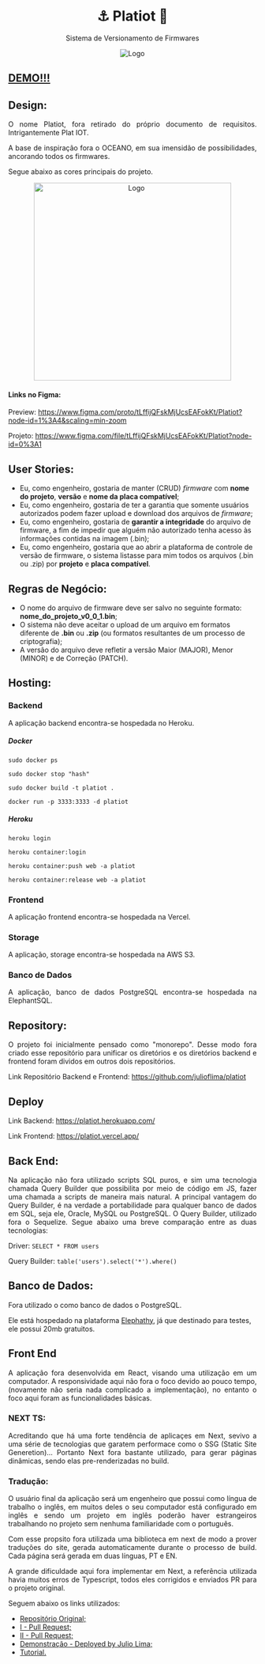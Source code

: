 <p align="center">	
	<h1 align="center">
    <span>⚓ Platiot 🚀</span>
  </h1>
  <p align="center">Sistema de Versionamento de Firmwares</p>
</p>
<p align="center">
    <img src="packages/web/src/assets/gif/preview.gif" width="fit-content" alt="Logo">
</p>

## [DEMO!!!](https://trello-clone-liv-saude.herokuapp.com)

## Design:

<p align="justify">
  O nome Platiot, fora retirado do próprio documento de requisitos. Intrigantemente Plat IOT.
</p>
<p align="justify">
  A base de inspiração fora o OCEANO, em sua imensidão de possibilidades, ancorando todos os firmwares.
</p>
<p align="justify">
  Segue abaixo as cores principais do projeto.
</p>
<p align="center">
    <img src="https://user-images.githubusercontent.com/17098382/107158366-45977080-6968-11eb-8601-5d1185421846.png" width="400" alt="Logo">
</p>

#### Links no Figma:

Preview: https://www.figma.com/proto/tLffijQFskMjUcsEAFokKt/Platiot?node-id=1%3A4&scaling=min-zoom

Projeto: https://www.figma.com/file/tLffijQFskMjUcsEAFokKt/Platiot?node-id=0%3A1

## User Stories:

- Eu, como engenheiro, gostaria de manter (CRUD) _firmware_ com **nome do projeto**,
  **versão** e **nome da placa compatível**;
- Eu, como engenheiro, gostaria de ter a garantia que somente usuários
  autorizados podem fazer upload e download dos arquivos de _firmware_;
- Eu, como engenheiro, gostaria de **garantir a integridade** do arquivo de firmware, a
  fim de impedir que alguém não autorizado tenha acesso às informações contidas na
  imagem (.bin);
- Eu, como engenheiro, gostaria que ao abrir a plataforma de controle de versão de
  firmware, o sistema listasse para mim todos os arquivos (.bin ou .zip) por **projeto** e
  **placa compatível**.

## Regras de Negócio:

- O nome do arquivo de firmware deve ser salvo no seguinte formato: **nome_do_projeto_v0_0_1.bin**;
- O sistema não deve aceitar o upload de um arquivo em formatos diferente de **.bin** ou **.zip** (ou formatos resultantes de um processo de criptografia);
- A versão do arquivo deve refletir a versão Maior (MAJOR), Menor (MINOR) e de Correção (PATCH).

## Hosting:

### Backend

<p align="justify">
  A aplicação backend encontra-se hospedada no Heroku.
</p>

##### Docker

`sudo docker ps`

`sudo docker stop "hash"`

`sudo docker build -t platiot .`

`docker run -p 3333:3333 -d platiot`

##### Heroku

`heroku login`

`heroku container:login`

`heroku container:push web -a platiot`

`heroku container:release web -a platiot`

### Frontend

<p align="justify">
  A aplicação frontend encontra-se hospedada na Vercel.
</p>

### Storage

<p align="justify">
  A aplicação, storage encontra-se hospedada na AWS S3.
</p>

### Banco de Dados

<p align="justify">
  A aplicação, banco de dados PostgreSQL encontra-se hospedada na ElephantSQL.
</p>

## Repository:

<p align="justify">
O projeto foi inicialmente pensado como "monorepo". Desse modo fora criado esse repositório para unificar os diretórios e os diretórios backend e frontend foram dividos em outros dois repositórios.
</p>

Link Repositório Backend e Frontend: https://github.com/julioflima/platiot

## Deploy

Link Backend: https://platiot.herokuapp.com/

Link Frontend: https://platiot.vercel.app/

## Back End:

<p align="justify">
Na aplicação não fora utilizado scripts SQL puros, e sim uma tecnologia chamada Query Builder que possibilita por meio de código em JS, fazer uma chamada a scripts de maneira mais natural. A principal vantagem do Query Builder, é na verdade a portabilidade para qualquer banco de dados em SQL, seja ele, Oracle, MySQL ou PostgreSQL. O Query Builder, utilizado fora o Sequelize. Segue abaixo uma breve comparação entre as duas tecnologias:
</p>

Driver: `SELECT * FROM users`

Query Builder: `table('users').select('*').where()`

## Banco de Dados:

Fora utilizado o como banco de dados o PostgreSQL.

Ele está hospedado na plataforma [Elephathy](https://www.elephantsql.com/), já que destinado para testes, ele possui 20mb gratuitos.

## Front End

<p align="justify">
A aplicação fora desenvolvida em React, visando uma utilização em um computador. A responsividade aqui não fora o foco devido ao pouco tempo, (novamente não seria nada complicado a implementação), no entanto o foco aqui foram as funcionalidades básicas.
</p>

### NEXT TS:

<p align="justify">
Acreditando que há uma forte tendência de aplicaçes em Next, sevivo a uma série de tecnologias que garatem performace como o SSG (Static Site Generetion)... Portanto Next fora bastante utilizado, para gerar páginas dinâmicas, sendo elas pre-renderizadas no build.
<p align="justify">
  
### Tradução:
<p align="justify">
O usuário final da aplicação será um engenheiro que possui como língua de trabalho o inglês, em muitos deles o seu computador está configurado em inglês e sendo um projeto em inglês poderão haver estrangeiros trabalhando no projeto sem nenhuma familiaridade com o português.
<p align="justify">
<p align="justify">
Com esse propsito fora utilizada uma biblioteca em next de modo a prover traduções do site, gerada automaticamente durante o processo de build. Cada página será gerada em duas línguas, PT e EN.
<p align="justify">
<p align="justify">
A grande dificuldade aqui fora implementar em Next, a referência utilizada havia muitos erros de Typescript, todos eles corrigidos e enviados PR para o projeto original.
<p align="justify">
<p align="justify">
  Seguem abaixo os links utilizados:
<p align="justify">
  
- [Repositório Original;](https://github.com/BiscuiTech/i18n-typescript-app)
- [I - Pull Request;](https://github.com/BiscuiTech/i18n-typescript-app/pull/2)
- [II - Pull Request;](https://github.com/BiscuiTech/i18n-typescript-app/pull/4)
- [Demonstração - Deployed by Julio Lima;](https://i18n-typescript-app.vercel.app/)
- [Tutorial.](https://dev.to/biscuitech/i18n-with-next-js-and-full-ssg-support-2aih)
